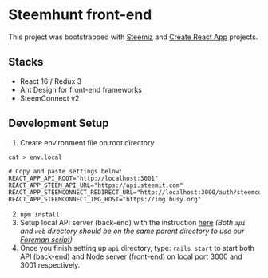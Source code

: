 # Steemhunt front-end

This project was bootstrapped with [Steemiz](https://github.com/steemiz/steemiz) and [Create React App](https://github.com/facebookincubator/create-react-app) projects.


## Stacks
- React 16 / Redux 3
- Ant Design for front-end frameworks
- SteemConnect v2

## Development Setup

1. Create environment file on root directory
```
cat > env.local

# Copy and paste settings below:
REACT_APP_API_ROOT="http://localhost:3001"
REACT_APP_STEEM_API_URL="https://api.steemit.com"
REACT_APP_STEEMCONNECT_REDIRECT_URL="http://localhost:3000/auth/steemconnect/callback"
REACT_APP_STEEMCONNECT_IMG_HOST="https://img.busy.org"
```

2. `npm install`
3. Setup local API server (back-end) with the instruction [here](https://github.com/Steemhunt/api/blob/master/README.md)
*(Both `api` and `web` directory should be on the same parent directory to use our [Foreman script](https://github.com/Steemhunt/api/blob/master/Procfile))*
4. Once you finish setting up `api` directory, type:
```rails start```
to start both API (back-end) and Node server (front-end) on local port 3000 and 3001 respectively.
